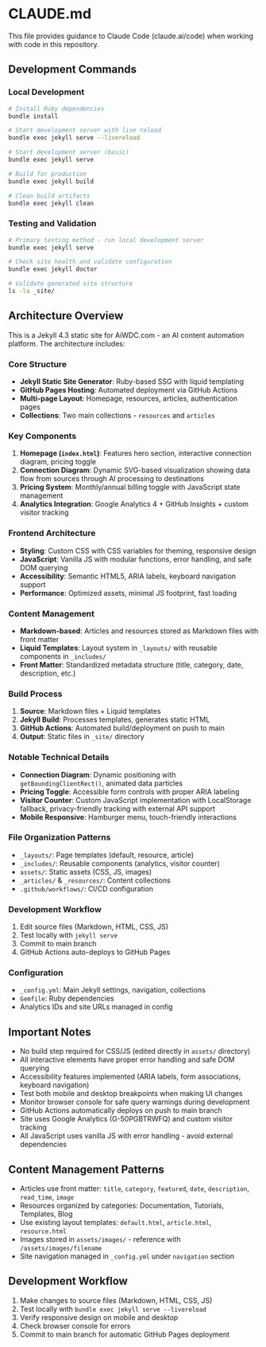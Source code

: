 # CLAUDE.md

This file provides guidance to Claude Code (claude.ai/code) when working with code in this repository.

## Development Commands

### Local Development
```bash
# Install Ruby dependencies
bundle install

# Start development server with live reload
bundle exec jekyll serve --livereload

# Start development server (basic)
bundle exec jekyll serve

# Build for production
bundle exec jekyll build

# Clean build artifacts
bundle exec jekyll clean
```

### Testing and Validation
```bash
# Primary testing method - run local development server
bundle exec jekyll serve

# Check site health and validate configuration
bundle exec jekyll doctor

# Validate generated site structure
ls -la _site/
```

## Architecture Overview

This is a Jekyll 4.3 static site for AiWDC.com - an AI content automation platform. The architecture includes:

### Core Structure
- **Jekyll Static Site Generator**: Ruby-based SSG with liquid templating
- **GitHub Pages Hosting**: Automated deployment via GitHub Actions
- **Multi-page Layout**: Homepage, resources, articles, authentication pages
- **Collections**: Two main collections - `resources` and `articles`

### Key Components
1. **Homepage (`index.html`)**: Features hero section, interactive connection diagram, pricing toggle
2. **Connection Diagram**: Dynamic SVG-based visualization showing data flow from sources through AI processing to destinations
3. **Pricing System**: Monthly/annual billing toggle with JavaScript state management
4. **Analytics Integration**: Google Analytics 4 + GitHub Insights + custom visitor tracking

### Frontend Architecture
- **Styling**: Custom CSS with CSS variables for theming, responsive design
- **JavaScript**: Vanilla JS with modular functions, error handling, and safe DOM querying
- **Accessibility**: Semantic HTML5, ARIA labels, keyboard navigation support
- **Performance**: Optimized assets, minimal JS footprint, fast loading

### Content Management
- **Markdown-based**: Articles and resources stored as Markdown files with front matter
- **Liquid Templates**: Layout system in `_layouts/` with reusable components in `_includes/`
- **Front Matter**: Standardized metadata structure (title, category, date, description, etc.)

### Build Process
1. **Source**: Markdown files + Liquid templates
2. **Jekyll Build**: Processes templates, generates static HTML
3. **GitHub Actions**: Automated build/deployment on push to main
4. **Output**: Static files in `_site/` directory

### Notable Technical Details
- **Connection Diagram**: Dynamic positioning with `getBoundingClientRect()`, animated data particles
- **Pricing Toggle**: Accessible form controls with proper ARIA labeling
- **Visitor Counter**: Custom JavaScript implementation with LocalStorage fallback, privacy-friendly tracking with external API support
- **Mobile Responsive**: Hamburger menu, touch-friendly interactions

### File Organization Patterns
- `_layouts/`: Page templates (default, resource, article)
- `_includes/`: Reusable components (analytics, visitor counter)
- `assets/`: Static assets (CSS, JS, images)
- `_articles/` & `_resources/`: Content collections
- `.github/workflows/`: CI/CD configuration

### Development Workflow
1. Edit source files (Markdown, HTML, CSS, JS)
2. Test locally with `jekyll serve`
3. Commit to main branch
4. GitHub Actions auto-deploys to GitHub Pages

### Configuration
- `_config.yml`: Main Jekyll settings, navigation, collections
- `Gemfile`: Ruby dependencies
- Analytics IDs and site URLs managed in config

## Important Notes
- No build step required for CSS/JS (edited directly in `assets/` directory)
- All interactive elements have proper error handling and safe DOM querying
- Accessibility features implemented (ARIA labels, form associations, keyboard navigation)
- Test both mobile and desktop breakpoints when making UI changes
- Monitor browser console for safe query warnings during development
- GitHub Actions automatically deploys on push to main branch
- Site uses Google Analytics (G-50PGBTRWFQ) and custom visitor tracking
- All JavaScript uses vanilla JS with error handling - avoid external dependencies

## Content Management Patterns
- Articles use front matter: `title`, `category`, `featured`, `date`, `description`, `read_time`, `image`
- Resources organized by categories: Documentation, Tutorials, Templates, Blog
- Use existing layout templates: `default.html`, `article.html`, `resource.html`
- Images stored in `assets/images/` - reference with `/assets/images/filename`
- Site navigation managed in `_config.yml` under `navigation` section

## Development Workflow
1. Make changes to source files (Markdown, HTML, CSS, JS)
2. Test locally with `bundle exec jekyll serve --livereload`
3. Verify responsive design on mobile and desktop
4. Check browser console for errors
5. Commit to main branch for automatic GitHub Pages deployment